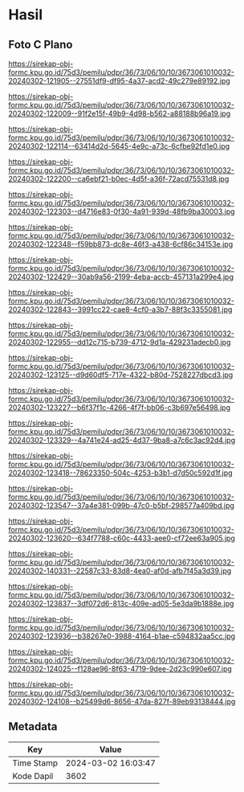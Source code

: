 # Hasil

## Foto C Plano

https://sirekap-obj-formc.kpu.go.id/75d3/pemilu/pdpr/36/73/06/10/10/3673061010032-20240302-121905--27551df9-df95-4a37-acd2-49c279e89192.jpg

https://sirekap-obj-formc.kpu.go.id/75d3/pemilu/pdpr/36/73/06/10/10/3673061010032-20240302-122009--91f2e15f-49b9-4d98-b562-a88188b96a19.jpg

https://sirekap-obj-formc.kpu.go.id/75d3/pemilu/pdpr/36/73/06/10/10/3673061010032-20240302-122114--63414d2d-5645-4e9c-a73c-6cfbe92fd1e0.jpg

https://sirekap-obj-formc.kpu.go.id/75d3/pemilu/pdpr/36/73/06/10/10/3673061010032-20240302-122200--ca6ebf21-b0ec-4d5f-a36f-72acd75531d8.jpg

https://sirekap-obj-formc.kpu.go.id/75d3/pemilu/pdpr/36/73/06/10/10/3673061010032-20240302-122303--d4716e83-0f30-4a91-939d-48fb9ba30003.jpg

https://sirekap-obj-formc.kpu.go.id/75d3/pemilu/pdpr/36/73/06/10/10/3673061010032-20240302-122348--f59bb873-dc8e-46f3-a438-6cf86c34153e.jpg

https://sirekap-obj-formc.kpu.go.id/75d3/pemilu/pdpr/36/73/06/10/10/3673061010032-20240302-122429--30ab9a56-2199-4eba-accb-457131a299e4.jpg

https://sirekap-obj-formc.kpu.go.id/75d3/pemilu/pdpr/36/73/06/10/10/3673061010032-20240302-122843--3991cc22-cae8-4cf0-a3b7-88f3c3355081.jpg

https://sirekap-obj-formc.kpu.go.id/75d3/pemilu/pdpr/36/73/06/10/10/3673061010032-20240302-122955--dd12c715-b739-4712-9d1a-429231adecb0.jpg

https://sirekap-obj-formc.kpu.go.id/75d3/pemilu/pdpr/36/73/06/10/10/3673061010032-20240302-123125--d9d60df5-717e-4322-b80d-7528227dbcd3.jpg

https://sirekap-obj-formc.kpu.go.id/75d3/pemilu/pdpr/36/73/06/10/10/3673061010032-20240302-123227--b6f37f1c-4266-4f7f-bb06-c3b697e56498.jpg

https://sirekap-obj-formc.kpu.go.id/75d3/pemilu/pdpr/36/73/06/10/10/3673061010032-20240302-123329--4a741e24-ad25-4d37-9ba8-a7c6c3ac92d4.jpg

https://sirekap-obj-formc.kpu.go.id/75d3/pemilu/pdpr/36/73/06/10/10/3673061010032-20240302-123418--78623350-504c-4253-b3b1-d7d50c592d1f.jpg

https://sirekap-obj-formc.kpu.go.id/75d3/pemilu/pdpr/36/73/06/10/10/3673061010032-20240302-123547--37a4e381-099b-47c0-b5bf-298577a409bd.jpg

https://sirekap-obj-formc.kpu.go.id/75d3/pemilu/pdpr/36/73/06/10/10/3673061010032-20240302-123620--634f7788-c60c-4433-aee0-cf72ee63a905.jpg

https://sirekap-obj-formc.kpu.go.id/75d3/pemilu/pdpr/36/73/06/10/10/3673061010032-20240302-140331--22587c33-83d8-4ea0-af0d-afb7f45a3d39.jpg

https://sirekap-obj-formc.kpu.go.id/75d3/pemilu/pdpr/36/73/06/10/10/3673061010032-20240302-123837--3df072d6-813c-409e-ad05-5e3da9b1888e.jpg

https://sirekap-obj-formc.kpu.go.id/75d3/pemilu/pdpr/36/73/06/10/10/3673061010032-20240302-123936--b38267e0-3988-4164-b1ae-c594832aa5cc.jpg

https://sirekap-obj-formc.kpu.go.id/75d3/pemilu/pdpr/36/73/06/10/10/3673061010032-20240302-124025--f128ae96-8f63-4719-9dee-2d23c990e607.jpg

https://sirekap-obj-formc.kpu.go.id/75d3/pemilu/pdpr/36/73/06/10/10/3673061010032-20240302-124108--b25499d6-8656-47da-827f-89eb93138444.jpg


## Metadata

| Key        | Value               |
| ---------- | ------------------- |
| Time Stamp | 2024-03-02 16:03:47 |
| Kode Dapil | 3602                |



